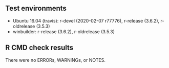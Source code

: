 ## Test environments
* Ubuntu 16.04 (travis): r-devel (2020-02-07 r77776), r-release (3.6.2), r-oldrelease (3.5.3)
* winbuilder: r-release (3.6.2), r-oldrelease (3.5.3)


## R CMD check results
There were no ERRORs, WARNINGs, or NOTES.
